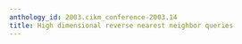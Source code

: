 ```yaml
---
anthology_id: 2003.cikm_conference-2003.14
title: High dimensional reverse nearest neighbor queries
---
```

